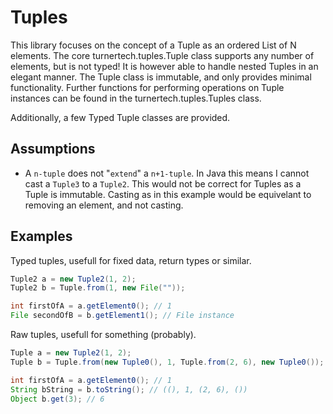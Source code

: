 # Tuples

This library focuses on the concept of a Tuple as an ordered List of N elements. The core turnertech.tuples.Tuple class supports any number of elements, but is not typed! It is however able to handle nested Tuples in an elegant manner. The Tuple class is immutable, and only provides minimal functionality. Further functions for performing operations on Tuple instances can be found in the turnertech.tuples.Tuples class.

Additionally, a few Typed Tuple classes are provided.

## Assumptions

- A ```n-tuple``` does not "```extend```" a ```n+1-tuple```. In Java this means I cannot cast a ```Tuple3``` to a ```Tuple2```. This would not be correct for Tuples as a Tuple is immutable. Casting as in this example would be equivelant to removing an element, and not casting.

## Examples

Typed tuples, usefull for fixed data, return types or similar.

```java
Tuple2 a = new Tuple2(1, 2);
Tuple2 b = Tuple.from(1, new File(""));

int firstOfA = a.getElement0(); // 1
File secondOfB = b.getElement1(); // File instance
```

Raw tuples, usefull for something (probably).

```java
Tuple a = new Tuple2(1, 2);
Tuple b = Tuple.from(new Tuple0(), 1, Tuple.from(2, 6), new Tuple0());

int firstOfA = a.getElement0(); // 1
String bString = b.toString(); // ((), 1, (2, 6), ())
Object b.get(3); // 6
```